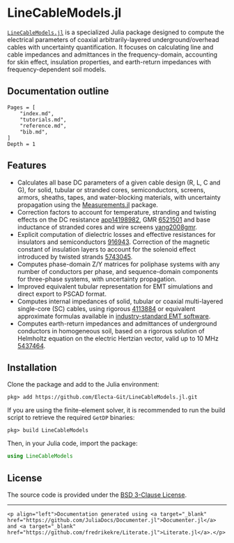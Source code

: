 # LineCableModels.jl

[`LineCableModels.jl`](https://github.com/Electa-Git/LineCableModels.jl) is a specialized Julia package designed to compute the electrical parameters of coaxial arbitrarily-layered underground/overhead cables with uncertainty quantification. It focuses on calculating line and cable impedances and admittances in the frequency-domain, accounting for skin effect, insulation properties, and earth-return impedances with frequency-dependent soil models.

## Documentation outline

```@contents
Pages = [
    "index.md",
    "tutorials.md",
    "reference.md",
    "bib.md",
]
Depth = 1
```

## Features

- Calculates all base DC parameters of a given cable design (R, L, C and G), for solid, tubular or stranded cores, semiconductors, screens, armors, sheaths, tapes,  and water-blocking materials, with uncertainty propagation using the [Measurements.jl](https://github.com/JuliaPhysics/Measurements.jl) package.
- Correction factors to account for temperature, stranding and twisting effects on the DC resistance [app14198982](@cite), GMR [6521501](@cite) and base inductance of stranded cores and wire screens [yang2008gmr](@cite).
- Explicit computation of dielectric losses and effective resistances for insulators and semiconductors [916943](@cite). Correction of the magnetic constant of insulation layers to account for the solenoid effect introduced by twisted strands [5743045](@cite).
- Computes phase-domain Z/Y matrices for poliphase systems with any number of conductors per phase, and sequence-domain components for three-phase systems, with uncertainty propagation.
- Improved equivalent tubular representation for EMT simulations and direct export to PSCAD format.
- Computes internal impedances of solid, tubular or coaxial multi-layered single-core (SC) cables, using rigorous [4113884](@cite) or equivalent approximate formulas available in [industry-standard EMT software](https://www.pscad.com/webhelp/EMTDC/Transmission_Lines/Deriving_System_Y_and_Z_Matrices.htm).
- Computes earth-return impedances and admittances of underground conductors in homogeneous soil, based on a rigorous solution of Helmholtz equation on the electric Hertzian vector, valid up to 10 MHz [5437464](@cite).

## Installation

Clone the package and add to the Julia environment:

```julia-repl
pkg> add https://github.com/Electa-Git/LineCableModels.jl.git
```

If you are using the finite-element solver, it is recommended to run the build script to retrieve the required `GetDP` binaries:

```julia-repl
pkg> build LineCableModels
```

Then, in your Julia code, import the package:

```julia
using LineCableModels
```

## License

The source code is provided under the [BSD 3-Clause License](https://github.com/Electa-Git/LineCableModels.jl/LICENSE).

---
```@raw html
<p align="left">Documentation generated using <a target="_blank" href="https://github.com/JuliaDocs/Documenter.jl">Documenter.jl</a> and <a target="_blank" href="https://github.com/fredrikekre/Literate.jl">Literate.jl</a>.</p>
```